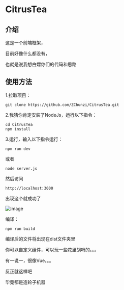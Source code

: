 # CitrusTea

## 介绍

这是一个前端框架，

目前好像什么都没有，

也就是说我想白嫖你们的代码和思路

## 使用方法

1.拉取项目：

```git clone https://github.com/ZChunzi/CitrusTea.git```

2.我猜你肯定安装了NodeJs，运行以下指令：

```
cd CitrusTea
npm install
```

3.运行，输入以下指令运行：

```npm run dev```

或者

```node server.js```

然后访问

```http://localhost:3000```

出现这个就成功了

![image](https://github.com/ZChunzi/CitrusTea/assets/63871424/f16af6d1-31f4-4c41-9723-85174af01ee2)

编译：

```npm run build```

编译后的文件将出现在dist文件夹里

你可以自定义组件，可以玩一些花里胡哨的。。。

有一说一，很像Vue。。。

反正就这样吧

毕竟都是造轮子机器
